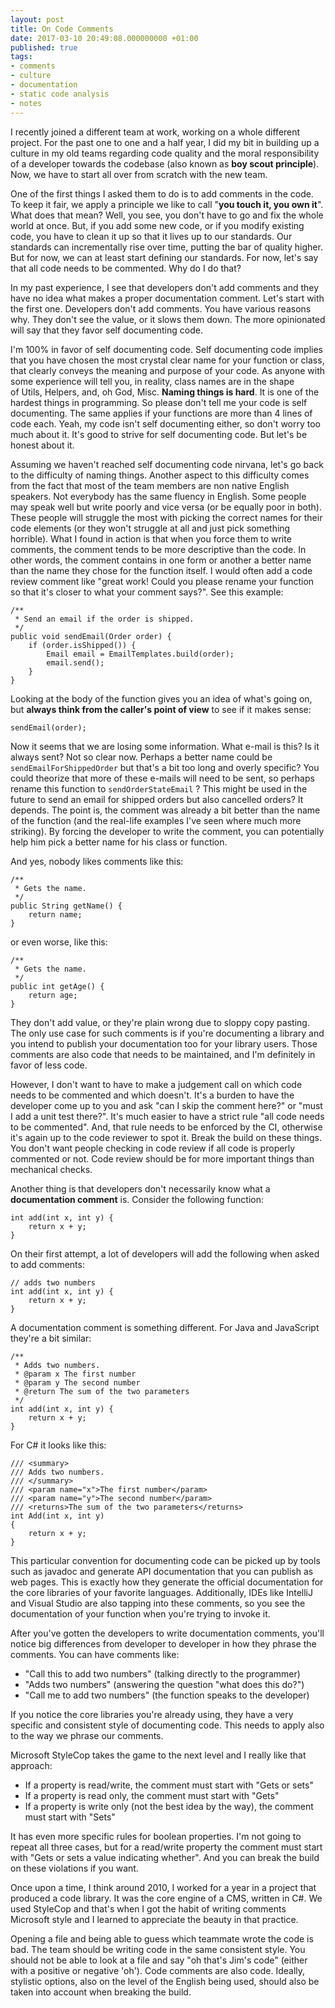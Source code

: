 ```yaml
---
layout: post
title: On Code Comments
date: 2017-03-10 20:49:08.000000000 +01:00
published: true
tags:
- comments
- culture
- documentation
- static code analysis
- notes
---
```


I recently joined a different team at work, working on a whole different project. For the past one to one and a half year, I did my bit in building up a culture in my old teams regarding code quality and the moral responsibility of a developer towards the codebase (also known as <strong>boy scout principle</strong>). Now, we have to start all over from scratch with the new team.

<!--more-->

One of the first things I asked them to do is to add comments in the code. To keep it fair, we apply a principle we like to call "<strong>you touch it, you own it</strong>". What does that mean? Well, you see, you don't have to go and fix the whole world at once. But, if you add some new code, or if you modify existing code, you have to clean it up so that it lives up to our standards. Our standards can incrementally rise over time, putting the bar of quality higher. But for now, we can at least start defining our standards. For now, let's say that all code needs to be commented. Why do I do that?

In my past experience, I see that developers don't add comments and they have no idea what makes a proper documentation comment. Let's start with the first one. Developers don't add comments. You have various reasons why. They don't see the value, or it slows them down. The more opinionated will say that they favor self documenting code.

I'm 100% in favor of self documenting code. Self documenting code implies that you have chosen the most crystal clear name for your function or class, that clearly conveys the meaning and purpose of your code. As anyone with some experience will tell you, in reality, class names are in the shape of Utils, Helpers, and, oh God, Misc. <strong>Naming things is hard</strong>. It is one of the hardest things in programming. So please don't tell me your code is self documenting. The same applies if your functions are more than 4 lines of code each. Yeah, my code isn't self documenting either, so don't worry too much about it. It's good to strive for self documenting code. But let's be honest about it.

Assuming we haven't reached self documenting code nirvana, let's go back to the difficulty of naming things. Another aspect to this difficulty comes from the fact that most of the team members are non native English speakers. Not everybody has the same fluency in English. Some people may speak well but write poorly and vice versa (or be equally poor in both). These people will struggle the most with picking the correct names for their code elements (or they won't struggle at all and just pick something horrible). What I found in action is that when you force them to write comments, the comment tends to be more descriptive than the code. In other words, the comment contains in one form or another a better name than the name they chose for the function itself. I would often add a code review comment like "great work! Could you please rename your function so that it's closer to what your comment says?". See this example:

```
/**
 * Send an email if the order is shipped.
 */
public void sendEmail(Order order) {
    if (order.isShipped()) {
        Email email = EmailTemplates.build(order);
        email.send();
    }
}
```

Looking at the body of the function gives you an idea of what's going on, but <strong>always think from the caller's point of view</strong> to see if it makes sense:

```
sendEmail(order);
```

Now it seems that we are losing some information. What e-mail is this? Is it always sent? Not so clear now. Perhaps a better name could be <code>sendEmailForShippedOrder</code> but that's a bit too long and overly specific? You could theorize that more of these e-mails will need to be sent, so perhaps rename this function to <code>sendOrderStateEmail</code> ? This might be used in the future to send an email for shipped orders but also cancelled orders? It depends. The point is, the comment was already a bit better than the name of the function (and the real-life examples I've seen where much more striking). By forcing the developer to write the comment, you can potentially help him pick a better name for his class or function.

And yes, nobody likes comments like this:

```
/**
 * Gets the name.
 */
public String getName() {
    return name;
}
```

or even worse, like this:

```
/**
 * Gets the name.
 */
public int getAge() {
    return age;
}
```

They don't add value, or they're plain wrong due to sloppy copy pasting. The only use case for such comments is if you're documenting a library and you intend to publish your documentation too for your library users. Those comments are also code that needs to be maintained, and I'm definitely in favor of less code.

However, I don't want to have to make a judgement call on which code needs to be commented and which doesn't. It's a burden to have the developer come up to you and ask "can I skip the comment here?" or "must I add a unit test there?". It's much easier to have a strict rule "all code needs to be commented". And, that rule needs to be enforced by the CI, otherwise it's again up to the code reviewer to spot it. Break the build on these things. You don't want people checking in code review if all code is properly commented or not. Code review should be for more important things than mechanical checks.

Another thing is that developers don't necessarily know what a <strong>documentation comment</strong> is. Consider the following function:

```
int add(int x, int y) {
    return x + y;
}
```

On their first attempt, a lot of developers will add the following when asked to add comments:

```
// adds two numbers
int add(int x, int y) {
    return x + y;
}
```

A documentation comment is something different. For Java and JavaScript they're a bit similar:

```
/**
 * Adds two numbers.
 * @param x The first number
 * @param y The second number
 * @return The sum of the two parameters
 */
int add(int x, int y) {
    return x + y;
}
```

For C# it looks like this:

```
/// <summary>
/// Adds two numbers.
/// </summary>
/// <param name="x">The first number</param>
/// <param name="y">The second number</param>
/// <returns>The sum of the two parameters</returns>
int Add(int x, int y)
{
    return x + y;
}
```

This particular convention for documenting code can be picked up by tools such as javadoc and generate API documentation that you can publish as web pages. This is exactly how they generate the official documentation for the core libraries of your favorite languages. Additionally, IDEs like IntelliJ and Visual Studio are also tapping into these comments, so you see the documentation of your function when you're trying to invoke it.

After you've gotten the developers to write documentation comments, you'll notice big differences from developer to developer in how they phrase the comments. You can have comments like:
<ul>
<li>"Call this to add two numbers" (talking directly to the programmer)</li>
<li>"Adds two numbers" (answering the question "what does this do?")</li>
<li>"Call me to add two numbers" (the function speaks to the developer)</li>
</ul>

If you notice the core libraries you're already using, they have a very specific and consistent style of documenting code. This needs to apply also to the way we phrase our comments.

Microsoft StyleCop takes the game to the next level and I really like that approach:
<ul>
<li>If a property is read/write, the comment must start with "Gets or sets"</li>
<li>If a property is read only, the comment must start with "Gets"</li>
<li>If a property is write only (not the best idea by the way), the comment must start with "Sets"</li>
</ul>

It has even more specific rules for boolean properties. I'm not going to repeat all three cases, but for a read/write property the comment must start with "Gets or sets a value indicating whether". And you can break the build on these violations if you want.

Once upon a time, I think around 2010, I worked for a year in a project that produced a code library. It was the core engine of a CMS, written in C#. We used StyleCop and that's when I got the habit of writing comments Microsoft style and I learned to appreciate the beauty in that practice.

Opening a file and being able to guess which teammate wrote the code is bad. The team should be writing code in the same consistent style. You should not be able to look at a file and say "oh that's Jim's code" (either with a positive or negative 'oh'). Code comments are also code. Ideally, stylistic options, also on the level of the English being used, should also be taken into account when breaking the build.
